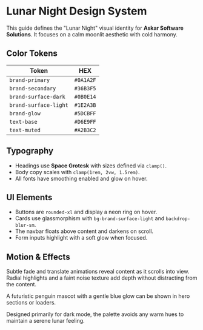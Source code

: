 # Lunar Night Design System

This guide defines the "Lunar Night" visual identity for **Askar Software Solutions**. It focuses on a calm moonlit aesthetic with cold harmony.

## Color Tokens

| Token | HEX |
|-------|-----|
| `brand-primary` | `#0A1A2F` |
| `brand-secondary` | `#36B3F5` |
| `brand-surface-dark` | `#0B0E14` |
| `brand-surface-light` | `#1E2A3B` |
| `brand-glow` | `#5DCBFF` |
| `text-base` | `#D6E9FF` |
| `text-muted` | `#A2B3C2` |

## Typography

- Headings use **Space Grotesk** with sizes defined via `clamp()`.
- Body copy scales with `clamp(1rem, 2vw, 1.5rem)`.
- All fonts have smoothing enabled and glow on hover.

## UI Elements

- Buttons are `rounded-xl` and display a neon ring on hover.
- Cards use glassmorphism with `bg-brand-surface-light` and `backdrop-blur-sm`.
- The navbar floats above content and darkens on scroll.
- Form inputs highlight with a soft glow when focused.

## Motion & Effects

Subtle fade and translate animations reveal content as it scrolls into view. Radial highlights and a faint noise texture add depth without distracting from the content.

A futuristic penguin mascot with a gentle blue glow can be shown in hero sections or loaders.

Designed primarily for dark mode, the palette avoids any warm hues to maintain a serene lunar feeling.
